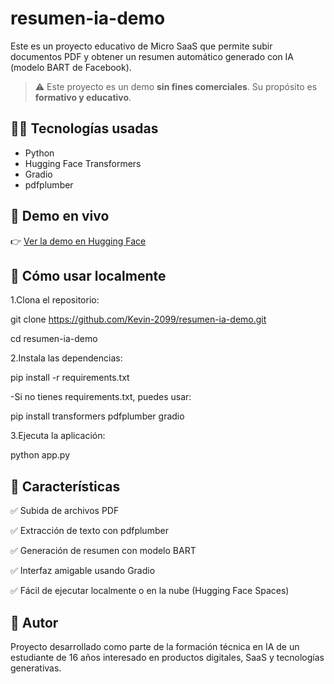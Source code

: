 # resumen-ia-demo
Este es un proyecto educativo de Micro SaaS que permite subir documentos PDF y obtener un resumen automático generado con IA (modelo BART de Facebook).

> ⚠️ Este proyecto es un demo **sin fines comerciales**. Su propósito es **formativo y educativo**.

## 👨‍💻 Tecnologías usadas
- Python
- Hugging Face Transformers
- Gradio
- pdfplumber

## 🚀 Demo en vivo
👉 [Ver la demo en Hugging Face](https://huggingface.co/spaces/Kevin-2099/resumen-ia-demo)

## 📂 Cómo usar localmente
1.Clona el repositorio:

git clone https://github.com/Kevin-2099/resumen-ia-demo.git

cd resumen-ia-demo

2.Instala las dependencias:

pip install -r requirements.txt

-Si no tienes requirements.txt, puedes usar:

pip install transformers pdfplumber gradio

3.Ejecuta la aplicación:

python app.py


## 📌 Características
✅ Subida de archivos PDF

✅ Extracción de texto con pdfplumber

✅ Generación de resumen con modelo BART

✅ Interfaz amigable usando Gradio

✅ Fácil de ejecutar localmente o en la nube (Hugging Face Spaces)


## 🧠 Autor
Proyecto desarrollado como parte de la formación técnica en IA de un estudiante de 16 años interesado en productos digitales, SaaS y tecnologías generativas.
